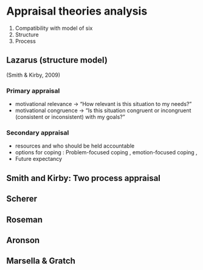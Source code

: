 # Appraisal theories analysis


1. Compatibility with model of six
2. Structure
3. Process 


## Lazarus (structure model) 

(Smith & Kirby, 2009)

### Primary appraisal

* motivational relevance -> “How relevant is this situation to my needs?”
* motivational congruence -> “Is this situation congruent or incongruent (consistent or inconsistent) with my goals?”

### Secondary appraisal

* resources and who should be held accountable
* options for coping : Problem-focused coping , emotion-focused coping ,
* Future expectancy

## Smith and Kirby: Two process appraisal



## Scherer

## Roseman

## Aronson

## Marsella & Gratch

